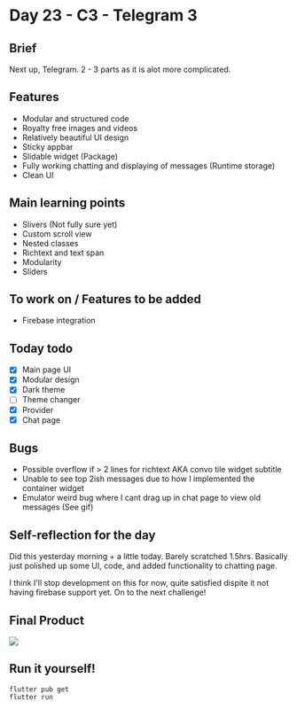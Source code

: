 # Day 23 - C3 - Telegram 3

## Brief
Next up, Telegram. 2 - 3 parts as it is alot more complicated.

## Features
- Modular and structured code
- Royalty free images and videos
- Relatively beautiful UI design
- Sticky appbar
- Slidable widget (Package)
- Fully working chatting and displaying of messages (Runtime storage)
- Clean UI

## Main learning points
- Slivers (Not fully sure yet)
- Custom scroll view
- Nested classes
- Richtext and text span
- Modularity
- Sliders

## To work on / Features to be added
- Firebase integration

## Today todo
- [x] Main page UI
- [x] Modular design
- [x] Dark theme
- [ ] Theme changer
- [x] Provider
- [x] Chat page

## Bugs
- Possible overflow if > 2 lines for richtext AKA convo tile widget subtitle
- Unable to see top 2ish messages due to how I implemented the container widget
- Emulator weird bug where I cant drag up in chat page to view old messages (See gif)

## Self-reflection for the day
Did this yesterday morning + a little today. Barely scratched 1.5hrs. Basically just polished up some UI, code, and added functionality to chatting page.

I think I'll stop development on this for now, quite satisfied dispite it not having firebase support yet. On to the next challenge!

## Final Product
![](/assets/final/Day%2023.gif)

## Run it yourself!
```
flutter pub get
flutter run
```